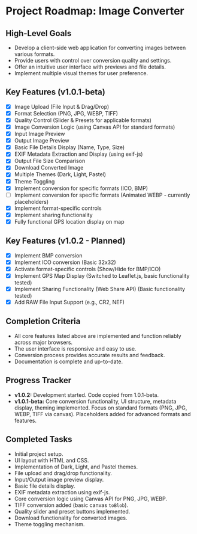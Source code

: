 # Project Roadmap: Image Converter

## High-Level Goals
- Develop a client-side web application for converting images between various formats.
- Provide users with control over conversion quality and settings.
- Offer an intuitive user interface with previews and file details.
- Implement multiple visual themes for user preference.

## Key Features (v1.0.1-beta)
- [x] Image Upload (File Input & Drag/Drop)
- [x] Format Selection (PNG, JPG, WEBP, TIFF)
- [x] Quality Control (Slider & Presets for applicable formats)
- [x] Image Conversion Logic (using Canvas API for standard formats)
- [x] Input Image Preview
- [x] Output Image Preview
- [x] Basic File Details Display (Name, Type, Size)
- [x] EXIF Metadata Extraction and Display (using exif-js)
- [x] Output File Size Comparison
- [x] Download Converted Image
- [x] Multiple Themes (Dark, Light, Pastel)
- [x] Theme Toggling
- [x] Implement conversion for specific formats (ICO, BMP)
- [ ] Implement conversion for specific formats (Animated WEBP - currently placeholders)
- [x] Implement format-specific controls
- [x] Implement sharing functionality
- [x] Fully functional GPS location display on map

## Key Features (v1.0.2 - Planned)
- [x] Implement BMP conversion
- [x] Implement ICO conversion (Basic 32x32)
- [x] Activate format-specific controls (Show/Hide for BMP/ICO)
- [x] Implement GPS Map Display (Switched to Leaflet.js, basic functionality tested)
- [x] Implement Sharing Functionality (Web Share API) (Basic functionality tested)
- [x] Add RAW File Input Support (e.g., CR2, NEF)

## Completion Criteria
- All core features listed above are implemented and function reliably across major browsers.
- The user interface is responsive and easy to use.
- Conversion process provides accurate results and feedback.
- Documentation is complete and up-to-date.

## Progress Tracker
- **v1.0.2:** Development started. Code copied from 1.0.1-beta.
- **v1.0.1-beta:** Core conversion functionality, UI structure, metadata display, theming implemented. Focus on standard formats (PNG, JPG, WEBP, TIFF via canvas). Placeholders added for advanced formats and features.

## Completed Tasks
- Initial project setup.
- UI layout with HTML and CSS.
- Implementation of Dark, Light, and Pastel themes.
- File upload and drag/drop functionality.
- Input/Output image preview display.
- Basic file details display.
- EXIF metadata extraction using exif-js.
- Core conversion logic using Canvas API for PNG, JPG, WEBP.
- TIFF conversion added (basic canvas `toBlob`).
- Quality slider and preset buttons implemented.
- Download functionality for converted images.
- Theme toggling mechanism.
